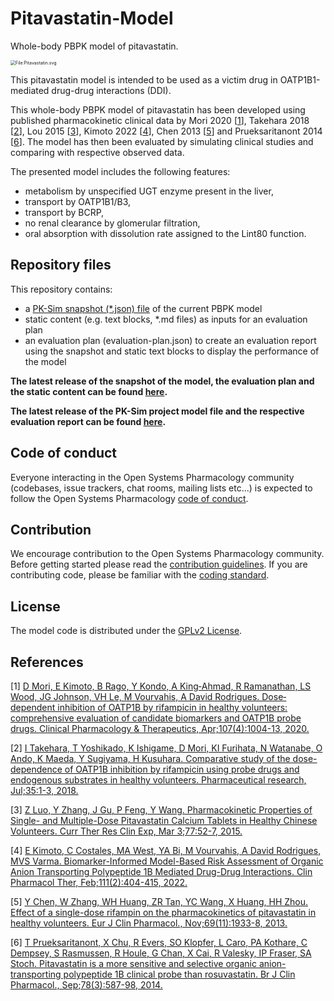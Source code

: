 # Pitavastatin-Model
Whole-body PBPK model of pitavastatin.

<img src="https://upload.wikimedia.org/wikipedia/commons/thumb/c/c8/Pitavastatin.svg/2560px-Pitavastatin.svg.png" alt="File:Pitavastatin.svg" style="zoom:50%;" />

This pitavastatin model is intended to be used as a victim drug in OATP1B1-mediated drug-drug interactions (DDI).

This whole-body PBPK model of pitavastatin has been developed using published pharmacokinetic clinical data by Mori 2020 [[1](#references)], Takehara 2018 [[2](#references)], Lou 2015 [[3](#references)], Kimoto 2022 [[4](#references)], Chen 2013 [[5](#references)] and Prueksaritanont 2014 [[6](#references)]. 
The model has then been evaluated by simulating clinical studies and comparing with respective observed data. 

The presented model includes the following features:

- metabolism by unspecified UGT enzyme present in the liver,
- transport by OATP1B1/B3,
- transport by BCRP,
- no renal clearance by glomerular filtration,
- oral absorption with dissolution rate assigned to the Lint80 function.



## Repository files
This repository contains:

- a [PK-Sim snapshot (*.json) file](https://docs.open-systems-pharmacology.org/working-with-pk-sim/pk-sim-documentation/importing-exporting-project-data-models#exporting-project-to-snapshot-loading-project-from-snapshot) of the current PBPK model
- static content (e.g. text blocks, *.md files) as inputs for an evaluation plan
- an evaluation plan (evaluation-plan.json) to create an evaluation report using the snapshot and static text blocks to display the performance of the model

**The latest release of the snapshot of the model, the evaluation plan and the static content can be found [here](../../releases/latest).**

**The latest release of the PK-Sim project model file and the respective evaluation report can be found [here](https://github.com/Open-Systems-Pharmacology/OSP-PBPK-Model-Library/releases/latest).**

## Code of conduct
Everyone interacting in the Open Systems Pharmacology community (codebases, issue trackers, chat rooms, mailing lists etc...) is expected to follow the Open Systems Pharmacology [code of conduct](https://github.com/Open-Systems-Pharmacology/Suite/blob/master/CODE_OF_CONDUCT.md#contributor-covenant-code-of-conduct).

## Contribution
We encourage contribution to the Open Systems Pharmacology community. Before getting started please read the [contribution guidelines](https://github.com/Open-Systems-Pharmacology/Suite/blob/master/CONTRIBUTING.md#ways-to-contribute). If you are contributing code, please be familiar with the [coding standard](https://github.com/Open-Systems-Pharmacology/Suite/blob/master/CODING_STANDARDS.md#visual-studio-settings).

## License
The model code is distributed under the [GPLv2 License](https://github.com/Open-Systems-Pharmacology/Suite/blob/develop/LICENSE).

## References
[1] [D Mori, E Kimoto, B Rago, Y Kondo, A King‐Ahmad, R Ramanathan, LS Wood, JG Johnson, VH Le, M Vourvahis, A David Rodrigues. Dose‐dependent inhibition of OATP1B by rifampicin in healthy volunteers: comprehensive evaluation of candidate biomarkers and OATP1B probe drugs. Clinical Pharmacology & Therapeutics, Apr;107(4):1004-13, 2020.](https://pubmed.ncbi.nlm.nih.gov/31628668/)

[2] [I Takehara, T Yoshikado, K Ishigame, D Mori, KI Furihata, N Watanabe, O Ando, K Maeda, Y Sugiyama, H Kusuhara. Comparative study of the dose-dependence of OATP1B inhibition by rifampicin using probe drugs and endogenous substrates in healthy volunteers. Pharmaceutical research, Jul;35:1-3, 2018.](https://pubmed.ncbi.nlm.nih.gov/29748935/)

[3]  [Z Luo, Y Zhang, J Gu, P Feng, Y Wang. Pharmacokinetic Properties of Single- and Multiple-Dose Pitavastatin Calcium Tablets in Healthy Chinese Volunteers. Curr Ther Res Clin Exp, Mar 3;77:52-7, 2015.](https://pubmed.ncbi.nlm.nih.gov/26082816/)

[4] [E Kimoto, C Costales, MA West, YA Bi, M Vourvahis, A David Rodrigues, MVS Varma. Biomarker-Informed Model-Based Risk Assessment of Organic Anion Transporting Polypeptide 1B Mediated Drug-Drug Interactions. Clin Pharmacol Ther, Feb;111(2):404-415, 2022.](https://pubmed.ncbi.nlm.nih.gov/34605015/)

[5] [Y Chen, W Zhang, WH Huang, ZR Tan, YC Wang, X Huang, HH Zhou. Effect of a single-dose rifampin on the pharmacokinetics of pitavastatin in healthy volunteers. Eur J Clin Pharmacol., Nov;69(11):1933-8, 2013. ](https://pubmed.ncbi.nlm.nih.gov/23831870/)

[6] [T Prueksaritanont, X Chu, R Evers, SO Klopfer, L Caro, PA Kothare, C Dempsey, S Rasmussen, R Houle, G Chan, X Cai, R Valesky, IP Fraser, SA Stoch. Pitavastatin is a more sensitive and selective organic anion-transporting polypeptide 1B clinical probe than rosuvastatin. Br J Clin Pharmacol., Sep;78(3):587-98, 2014.](https://pubmed.ncbi.nlm.nih.gov/24617605/)
